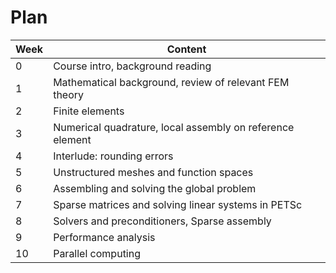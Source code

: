 # Plan 

| Week | Content |
| ---- | ------- |
| 0 | Course intro, background reading |
| 1 | Mathematical background, review of relevant FEM theory |
| 2 | Finite elements |
| 3 | Numerical quadrature, local assembly on reference element |
| 4 | Interlude: rounding errors |
| 5 | Unstructured meshes and function spaces |
| 6 | Assembling and solving the global problem |
| 7 | Sparse matrices and solving linear systems in PETSc |
| 8 | Solvers and preconditioners, Sparse assembly |
| 9 | Performance analysis |
| 10 | Parallel computing |


